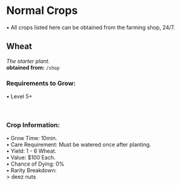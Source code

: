 # Normal Crops
• All crops listed here can be obtained from the farming shop, 24/7.

## Wheat
*The starter plant.* <br>
**obtained from:** `/shop`
### Requirements to Grow:
• Level 5+ <br>
<br> <br>
### Crop Information:
• Grow Time: 10min. <br>
• Care Requirement: Must be watered once after planting. <br>
• Yield: 1 - 6 Wheat. <br>
• Value: $100 Each. <br>
• Chance of Dying: 0% <br>
• Rarity Breakdown: <br>
\> deez nuts

